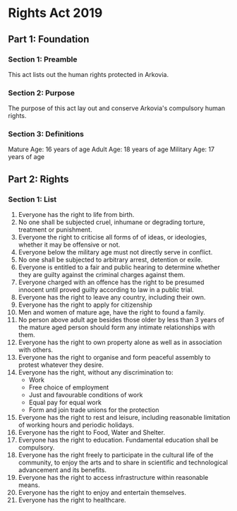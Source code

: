 # Rights Act 2019

## Part 1: Foundation
### Section 1: Preamble
This act lists out the human rights protected in Arkovia.

### Section 2: Purpose
The purpose of this act lay out and conserve Arkovia's compulsory human rights.

### Section 3: Definitions
Mature Age: 16 years of age
Adult Age: 18 years of age
Military Age: 17 years of age

## Part 2: Rights
### Section 1: List
1. Everyone has the right to life from birth.
2. No one shall be subjected cruel, inhumane or degrading torture, treatment or punishment.
3. Everyone the right to criticise all forms of of ideas, or ideologies, whether it may be offensive or not.
4. Everyone below the military age must not directly serve in conflict.
5. No one shall be subjected to arbitrary arrest, detention or exile.
6. Everyone is entitled to a fair and public hearing to determine whether they are guilty against the criminal charges against them.
7. Everyone charged with an offence has the right to be presumed innocent until proved guilty according to law in a public trial.
8. Everyone has the right to leave any country, including their own.
9. Everyone has the right to apply for citizenship
10. Men and women of mature age, have the right to found a family.
11. No person above adult age besides those older by less than 3 years of the mature aged person should form any intimate relationships with them.
12. Everyone has the right to own property alone as well as in association with others.
13. Everyone has the right to organise and form peaceful assembly to protest whatever they desire.
14. Everyone has the right, without any discrimination to:
    - Work
    - Free choice of employment
    - Just and favourable conditions of work
    - Equal pay for equal work
    - Form and join trade unions for the protection
15. Everyone has the right to rest and leisure, including reasonable limitation of working hours and periodic holidays.
16. Everyone has the right to Food, Water and Shelter.
17. Everyone has the right to education. Fundamental education shall be compulsory.
18. Everyone has the right freely to participate in the cultural life of the community, to enjoy the arts and to share in scientific and technological advancement and its benefits.
19. Everyone has the right to access infrastructure within reasonable means.
20. Everyone has the right to enjoy and entertain themselves.
21. Everyone has the right to healthcare.
